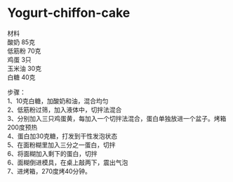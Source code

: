 # Yogurt-chiffon-cake
材料  
酸奶		85克  
低筋粉	70克  
鸡蛋		3只  
玉米油	30克  
白糖		40克  

步骤：  
1、10克白糖，加酸奶和油，混合均匀  
2、低筋粉过筛，加入液体中，切拌法混合  
3、分别加入三只鸡蛋黄，每加入一个切拌法混合，蛋白单独放进一个盆子。烤箱200度预热  
4、蛋白加30克糖，打发到干性发泡状态  
5、在面粉糊里加入三分之一蛋白，切拌  
6、将面糊加入剩下的蛋白，切拌  
6、面糊倒进模具，在桌上敲两下，震出气泡  
7、进烤箱，270度烤40分钟。  